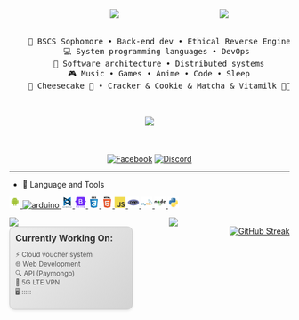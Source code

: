 <div align="center">
<img src="https://gifdb.com/images/high/anime-gojo-satoru-animated-fan-art-ssio9h1gn8oqfba3.webp" width="25%" align="right" />
<img src="https://readme-typing-svg.demolab.com?font=Inconsolata&weight=500&size=50&duration=4000&pause=300&color=A7A459&center=true&vCenter=true&multiline=true&repeat=false&random=false&width=1300&height=140&lines=Hello+hello;I'm+Dev| Xruzen%2C+a+code+ninja+in+deobfuscation%E2%9C%A9" width="65%" />
<br><br>
<pre>
    💼 BSCS Sophomore • Back-end dev • Ethical Reverse Engineer
    💻 System programming languages • DevOps 
    📖 Software architecture • Distributed systems
    🎮 Music • Games • Anime • Code • Sleep
    🐾 Cheesecake 🐰 • Cracker & Cookie & Matcha & Vitamilk 🐤🐥
</pre>
<br><br>
<img src="https://raw.githubusercontent.com/innng/innng/master/assets/kyubey.gif" width="50" />
<br><br><br>




    
[![Facebook](https://img.shields.io/badge/Facebook-%231877F2.svg?logo=Facebook&logoColor=white)](https://www.facebook.com/ulysses.puzon)
[![Discord](https://img.shields.io/badge/Discord-%237289DA.svg?style=flat&logo=discord&logoColor=white)](https://discord.com//users/546689007635922945)  
</div>

---

- 👑 Language and Tools
<p align="left"> 
    <a href="https://developer.android.com" target="_blank" rel="noreferrer"> 
        <img src="https://raw.githubusercontent.com/devicons/devicon/master/icons/android/android-original-wordmark.svg" alt="android" width="20" height="20"/> 
    </a>
    <a href="https://www.arduino.cc/" target="_blank" rel="noreferrer"> 
        <img src="https://cdn.worldvectorlogo.com/logos/arduino-1.svg" alt="arduino" width="20" height="20"/> 
    </a>
    <a href="https://backbonejs.org" target="_blank" rel="noreferrer"> 
        <img src="https://raw.githubusercontent.com/devicons/devicon/master/icons/backbonejs/backbonejs-original-wordmark.svg" alt="backbonejs" width="20" height="20"/> 
    </a>
    <a href="https://getbootstrap.com" target="_blank" rel="noreferrer"> 
        <img src="https://raw.githubusercontent.com/devicons/devicon/master/icons/bootstrap/bootstrap-plain-wordmark.svg" alt="bootstrap" width="20" height="20"/> 
    </a>
    <a href="https://www.w3schools.com/css/" target="_blank" rel="noreferrer"> 
        <img src="https://raw.githubusercontent.com/devicons/devicon/master/icons/css3/css3-original-wordmark.svg" alt="css3" width="20" height="20"/> 
    </a>
    <a href="https://www.w3.org/html/" target="_blank" rel="noreferrer"> 
        <img src="https://raw.githubusercontent.com/devicons/devicon/master/icons/html5/html5-original-wordmark.svg" alt="html5" width="20" height="20"/> 
    </a>
    <a href="https://developer.mozilla.org/en-US/docs/Web/JavaScript" target="_blank" rel="noreferrer"> 
        <img src="https://raw.githubusercontent.com/devicons/devicon/master/icons/javascript/javascript-original.svg" alt="javascript" width="20" height="20"/> 
    </a>
    <a href="https://www.php.net/" target="_blank" rel="noreferrer"> 
        <img src="https://raw.githubusercontent.com/devicons/devicon/master/icons/php/php-original.svg" alt="php" width="20" height="20"/> 
    </a>
    <a href="https://www.mysql.com/" target="_blank" rel="noreferrer"> 
        <img src="https://raw.githubusercontent.com/devicons/devicon/master/icons/mysql/mysql-original-wordmark.svg" alt="mysql" width="20" height="20"/> 
    </a>
    <a href="https://nodejs.org" target="_blank" rel="noreferrer"> 
        <img src="https://raw.githubusercontent.com/devicons/devicon/master/icons/nodejs/nodejs-original-wordmark.svg" alt="nodejs" width="20" height="20"/> 
    </a>
    <a href="https://www.python.org" target="_blank" rel="noreferrer"> 
        <img src="https://raw.githubusercontent.com/devicons/devicon/master/icons/python/python-original.svg" alt="python" width="20" height="20"/> 
    </a>
</p>

<div style="display: flex; justify-content: space-between; align-items: flex-start; width: 100%;">
    <img src="https://github-readme-stats.vercel.app/api?username=YlunoZup&show_icons=true&hide_border=true&theme=dark" style="width: 48%;" />
    <img src="https://github-readme-stats.vercel.app/api/top-langs?username=YlunoZup&langs_count=10&show_icons=true&locale=en&layout=compact&theme=dark" style="width: 43%;" />
</div>

<div style="display: flex; align-items: flex-start; justify-content: space-between; width: 100%;">
  <div style="border: 1px solid #ccc; border-radius: 10px; padding: 10px; width: 200px; background: linear-gradient(135deg, #f0f0f0, #d3d3d3); box-shadow: 0 2px 4px rgba(0, 0, 0, 0.1);">
    <strong style="font-size: 16px; color: #333;">Currently Working On:</strong>
    <ul style="list-style: none; padding-left: 0; font-size: 12px; line-height: 1.4; color: #555;">
      <li>⚡ Cloud voucher system</li>
      <li>🌐 Web Development</li>
      <li>🔍 API (Paymongo)</li>
      <li>📶 5G LTE VPN</li>
      <li>🖥️ :::::</li>
    </ul>
  </div>
  <div style="flex-shrink: 0;">
    <a href="https://git.io/streak-stats">
      <img src="https://github-readme-streak-stats.herokuapp.com?user=YlunoZup&theme=tokyonight-duo&card_width=340&card_height=180&hide_total_contributions=true" alt="GitHub Streak" />
    </a>
  </div>
</div>






